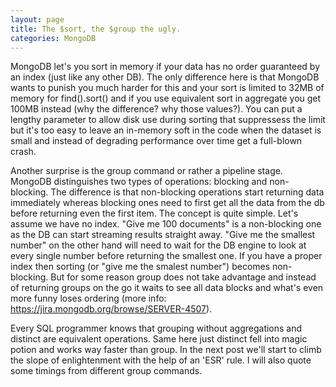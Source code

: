 ```yaml
---
layout: page
title: The $sort, the $group the ugly.
categories: MongoDB 
---
```


MongoDB let's you sort in memory if your data has no order guaranteed by an index (just like any other DB). The only difference here is that MongoDB wants to punish you much harder for this and your sort is limited to 32MB of memory for find().sort() and if you use equivalent sort in aggregate you get 100MB instead (why the difference? why those values?). You can put a lengthy parameter to allow disk use during sorting that suppressess the limit but it's too easy to leave an in-memory soft in the code when the dataset is small and instead of degrading performance over time get a full-blown crash. 

Another surprise is the group command or rather a pipeline stage. MongoDB distinguishes two types of operations: blocking and non-blocking. The difference is that non-blocking operations start returning data immediately whereas blocking ones need to first get all the data from the db before returning even the first item. The concept is quite simple. Let's assume we have no index. "Give me 100 documents" is a non-blocking one as the DB can start streaming results straight away. "Give me the smallest number" on the other hand will need to wait for the DB engine to look at every single number before returning the smallest one. If you have a proper index then sorting (or "give me the smalest number") becomes non-blocking. But for some reason group does not take advantage and instead of returning groups on the go it waits to see all data blocks and what's even more funny loses ordering (more info: https://jira.mongodb.org/browse/SERVER-4507).

Every SQL programmer knows that grouping without aggregations and distinct are equivalent operations. Same here just distinct fell into magic potion and works way faster than group. In the next post we'll start to climb the slope of enlightenment with the help of an 'ESR' rule. I will also quote some timings from different group commands.
